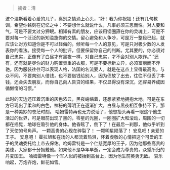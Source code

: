 > 摘者：清


波个涅斯看着心爱的儿子，离别之情涌上心头，“好！我为你祝福！还有几句教训，希望你铭刻在记忆之中：不要想什么就说什么，凡事必须三思而性。对人要和气，可是不要太过分狎眠。相知有素的朋友，应该用钢圈箍在你的灵魂上，可是不要对每一个泛泛的新知滥施你的交情。留心避免和人争吵，可是万一整段已起，就应该让对方知道你是不可以轻侮的。倾听每一个人的意见，可是只对极少数的人发表你的看法。接受每一个人的批评，但要保留你自己的判断。尤其要的，你必须对自己忠实，正像有了白昼才有黑夜一样，对自己忠实，才不会对别人欺诈。” “还有，还有就是尽你的财力购置贵重的衣服，可是不要标新立异，必须富丽而不浮艳。因为服装往往可以表现人格，法国的名流要人，就是在这点上显得最高尚，与众不同。不要向别人借钱，也不要借钱给别人，因为债放了出去，往往不但丢了本钱，还会失去朋友，而你自己向人告贷的结果，不仅显得没有深沉，还容易养成因循懒惰的习惯。”  


此时的天边还压着沉重的灰色浓云，黑夜蜷缩着，还想紧紧地拥抱大地。可是在东方已现出了柔和的白色，神秘的薄明正在逐渐扩大，白昼与黑夜相互争持不下，那是一种美妙的苍茫时刻。  哈姆雷特再也无力说话了，他想抬头再看一眼这个他生活过的世界，可是眼前出现了黑的，零星的光圈，一圈圈扩大和滚动，周围的一切都在摇晃，地球在吸引他的身体。他昏眩了，倒下了！在最后一刹那，他似乎听到了天使的号角声。 一颗高贵的心现在碎裂了！ 一颗明星陨落了！ 安息吧！亲爱的王子。 安息吧！ 霍拉旭和在场的人都流着热泪，怀着虔敬的心情把这个可爱的王子的灵魂委托给上帝去保佑。哈姆雷特是一个仁慈宽厚的王子，因为他那些高贵的美德，大家都十分拥戴他。如果他不是华年早逝，一定会成为尊贵的，众望所归的丹麦国王。 哈姆雷特像一个军人似的被抬到高台上，因为他生前英勇无敌。 哀乐响起，万炮齐炮，鲜花如雪。
